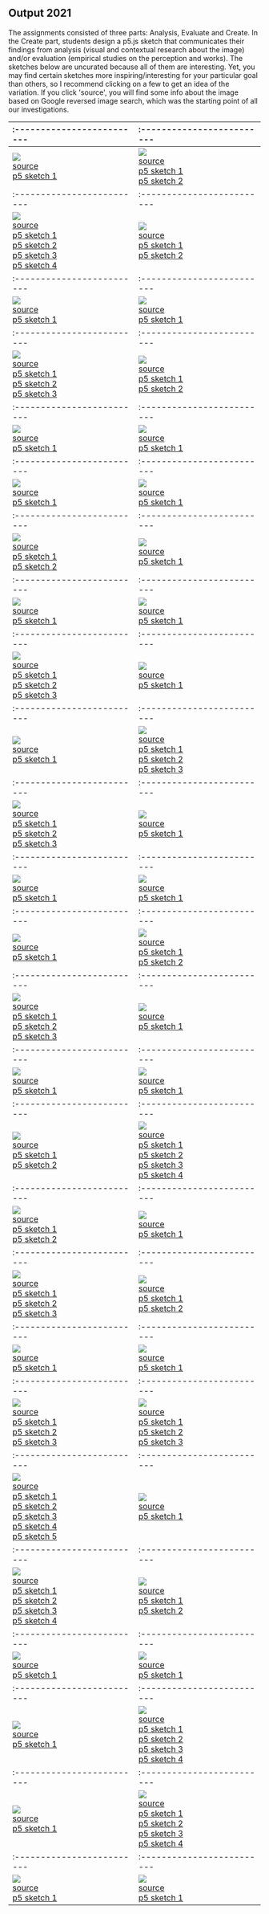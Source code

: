 ## Output 2021

The assignments consisted of three parts: Analysis, Evaluate and Create. In the Create part, students design a p5.js sketch that communicates their findings from analysis (visual and contextual research about the image) and/or evaluation (empirical studies on the perception and works). The sketches below are uncurated because all of them are interesting. Yet, you may find certain sketches more inspiring/interesting for your particular goal than others, so I recommend clicking on a few to get an idea of the variation. If you click 'source', you will find some info about the image based on Google reversed image search, which was the starting point of all our investigations. 

:-------------------------|:-------------------------
:-------------------------|:-------------------------
![](content/2021/39.jpg)<br>[source](https://images.google.com/searchbyimage?image_url=https://visualcommunicationdesign.github.io/content/2021/39.jpg)<br>[p5 sketch 1]( https://editor.p5js.org/Noor78/full/9gTIRxYrS)|![](content/2021/73.jpg)<br>[source](https://images.google.com/searchbyimage?image_url=https://visualcommunicationdesign.github.io/content/2021/73.jpg)<br>[p5 sketch 1](https://editor.p5js.org/JoseDijks/full/9WT4I7wtM)<br>[p5 sketch 2](https://editor.p5js.org/RHagendijk/full/UbpuiX6da)
:-------------------------|:-------------------------
![](content/2021/10.jpg)<br>[source](https://images.google.com/searchbyimage?image_url=https://visualcommunicationdesign.github.io/content/2021/10.jpg)<br>[p5 sketch 1](https://editor.p5js.org/lottewave/present/LJO1r8OE5)<br>[p5 sketch 2](https://editor.p5js.org/peet.van.oost/full/6Llan4puu)<br>[p5 sketch 3](https://editor.p5js.org/Shunta/full/dQkuJQoG9)<br>[p5 sketch 4](https://editor.p5js.org/vicky97/present/Ny0p9Dk5J)|![](content/2021/51.jpg)<br>[source](https://images.google.com/searchbyimage?image_url=https://visualcommunicationdesign.github.io/content/2021/51.jpg)<br>[p5 sketch 1](https://editor.p5js.org/metijsma/full/gmFblCF5C)<br>[p5 sketch 2](https://editor.p5js.org/nevalinn/full/FPDxzwEhJ)
:-------------------------|:-------------------------
![](content/2021/20.jpg)<br>[source](https://images.google.com/searchbyimage?image_url=https://visualcommunicationdesign.github.io/content/2021/20.jpg)<br>[p5 sketch 1](https://editor.p5js.org/avanderwal/full/-BYNEz2ZZ)|![](content/2021/21.jpg)<br>[source](https://images.google.com/searchbyimage?image_url=https://visualcommunicationdesign.github.io/content/2021/21.jpg)<br>[p5 sketch 1](https://editor.p5js.org/elinewildenberg/full/mlYuI4ZMj)
:-------------------------|:-------------------------
![](content/2021/72.jpg)<br>[source](https://images.google.com/searchbyimage?image_url=https://visualcommunicationdesign.github.io/content/2021/72.jpg)<br>[p5 sketch 1](https://editor.p5js.org/jvangiffen/present/W6VFbZTrG)<br>[p5 sketch 2](https://editor.p5js.org/lara-ai-dev/present/Za0H5-jiF)<br>[p5 sketch 3](https://editor.p5js.org/webwizardmilavr/full/ZEA7jopyk)|![](content/2021/71.jpg)<br>[source](https://images.google.com/searchbyimage?image_url=https://visualcommunicationdesign.github.io/content/2021/71.jpg)<br>[p5 sketch 1](https://editor.p5js.org/frida.poblette/full/dRywWgYdq)<br>[p5 sketch 2](https://editor.p5js.org/lauramariadegroot/full/m6TiALDNX)
:-------------------------|:-------------------------
![](content/2021/5.jpg)<br>[source](https://images.google.com/searchbyimage?image_url=https://visualcommunicationdesign.github.io/content/2021/5.jpg)<br>[p5 sketch 1](https://editor.p5js.org/BrittMuller/present/3578Nqvpa-)|![](content/2021/45.jpg)<br>[source](https://images.google.com/searchbyimage?image_url=https://visualcommunicationdesign.github.io/content/2021/45.jpg)<br>[p5 sketch 1]( https://editor.p5js.org/va-nussi/full/u7hPuG6Sj)
:-------------------------|:-------------------------
![](content/2021/6.jpg)<br>[source](https://images.google.com/searchbyimage?image_url=https://visualcommunicationdesign.github.io/content/2021/6.jpg)<br>[p5 sketch 1](https://editor.p5js.org/marijnvansteen/full/4F51TGtES)|![](content/2021/79.jpg)<br>[source](https://images.google.com/searchbyimage?image_url=https://visualcommunicationdesign.github.io/content/2021/79.jpg)<br>[p5 sketch 1](https://editor.p5js.org/san.vanderlinden/sketches/W4WHsXH0W)
:-------------------------|:-------------------------
![](content/2021/18.jpg)<br>[source](https://images.google.com/searchbyimage?image_url=https://visualcommunicationdesign.github.io/content/2021/18.jpg)<br>[p5 sketch 1](https://editor.p5js.org/MaritvanGrinsven/full/r-BznOApd)<br>[p5 sketch 2](https://editor.p5js.org/Vic14/full/OdbIR6_Zl)|![](content/2021/29.jpg)<br>[source](https://images.google.com/searchbyimage?image_url=https://visualcommunicationdesign.github.io/content/2021/29.jpg)<br>[p5 sketch 1](https://editor.p5js.org/18846448272/full/ZxT-A4JCo)
:-------------------------|:-------------------------
![](content/2021/23.jpg)<br>[source](https://images.google.com/searchbyimage?image_url=https://visualcommunicationdesign.github.io/content/2021/23.jpg)<br>[p5 sketch 1](https://editor.p5js.org/sii.ahn.kr/present/gOCxzUiJC)|![](content/2021/9.jpg)<br>[source](https://images.google.com/searchbyimage?image_url=https://visualcommunicationdesign.github.io/content/2021/9.jpg)<br>[p5 sketch 1](https://editor.p5js.org/anna.smulders/full/IuU9dWYwD)
:-------------------------|:-------------------------
![](content/2021/70.jpg)<br>[source](https://images.google.com/searchbyimage?image_url=https://visualcommunicationdesign.github.io/content/2021/70.jpg)<br>[p5 sketch 1](https://editor.p5js.org/AnnieAggarwal/full/aiXvyCq07)<br>[p5 sketch 2](https://editor.p5js.org/hackermanVW/full/me9n4Ew5p)<br>[p5 sketch 3](https://editor.p5js.org/tiesschotel/full/b24SPtAzQ)|![](content/2021/48.jpg)<br>[source](https://images.google.com/searchbyimage?image_url=https://visualcommunicationdesign.github.io/content/2021/48.jpg)<br>[p5 sketch 1](https://editor.p5js.org/zola.zwerver99/present/Fli3nLRq3)
:-------------------------|:-------------------------
![](content/2021/44.jpg)<br>[source](https://images.google.com/searchbyimage?image_url=https://visualcommunicationdesign.github.io/content/2021/44.jpg)<br>[p5 sketch 1](https://editor.p5js.org/RowanKollard/full/h0SC8-Hj6)|![](content/2021/16.jpg)<br>[source](https://images.google.com/searchbyimage?image_url=https://visualcommunicationdesign.github.io/content/2021/16.jpg)<br>[p5 sketch 1](https://editor.p5js.org/FenneHendriks/present/xsRCajki5)<br>[p5 sketch 2](https://editor.p5js.org/flanerieflame/full/nWiHxTejc)<br>[p5 sketch 3](https://editor.p5js.org/Ronne/full/7u10Zulv2)
:-------------------------|:-------------------------
![](content/2021/54.jpg)<br>[source](https://images.google.com/searchbyimage?image_url=https://visualcommunicationdesign.github.io/content/2021/54.jpg)<br>[p5 sketch 1](https://editor.p5js.org/AnneA/present/hVzi667YA)<br>[p5 sketch 2](https://editor.p5js.org/dakerlogend/present/vrufSrGHg)<br>[p5 sketch 3](https://editor.p5js.org/philippeschroeder/full/lrvEJf9Fv)|![](content/2021/75.jpg)<br>[source](https://images.google.com/searchbyimage?image_url=https://visualcommunicationdesign.github.io/content/2021/75.jpg)<br>[p5 sketch 1](https://editor.p5js.org/xvanrooyen/present/72fCrdGgf)
:-------------------------|:-------------------------
![](content/2021/77.jpg)<br>[source](https://images.google.com/searchbyimage?image_url=https://visualcommunicationdesign.github.io/content/2021/77.jpg)<br>[p5 sketch 1](https://editor.p5js.org/rob.moleman/full/RrBrebKCq )|![](content/2021/15.jpg)<br>[source](https://images.google.com/searchbyimage?image_url=https://visualcommunicationdesign.github.io/content/2021/15.jpg)<br>[p5 sketch 1](https://editor.p5js.org/sonjavannieuwenhuizen/full/D00uOwpY2)
:-------------------------|:-------------------------
![](content/2021/60.jpg)<br>[source](https://images.google.com/searchbyimage?image_url=https://visualcommunicationdesign.github.io/content/2021/60.jpg)<br>[p5 sketch 1](https://editor.p5js.org/SamuelDFI/full/Nn8Ok6DjV)|![](content/2021/47.jpg)<br>[source](https://images.google.com/searchbyimage?image_url=https://visualcommunicationdesign.github.io/content/2021/47.jpg)<br>[p5 sketch 1](https://editor.p5js.org/abartas/full/esEyqtnDXk)<br>[p5 sketch 2](https://editor.p5js.org/dcdejong/full/BVigA28u-)
:-------------------------|:-------------------------
![](content/2021/50.jpg)<br>[source](https://images.google.com/searchbyimage?image_url=https://visualcommunicationdesign.github.io/content/2021/50.jpg)<br>[p5 sketch 1](https://editor.p5js.org/kimboltjes/full/c798Hialt)<br>[p5 sketch 2](https://editor.p5js.org/vierkantcreative/full/BTP1Quw2F)<br>[p5 sketch 3](https://editor.p5js.org/yvanderheide/full/cV_W0Wtw3)|![](content/2021/78.jpg)<br>[source](https://images.google.com/searchbyimage?image_url=https://visualcommunicationdesign.github.io/content/2021/78.jpg)<br>[p5 sketch 1](https://editor.p5js.org/chajid.m/full/EHEmOWr_7)
:-------------------------|:-------------------------
![](content/2021/69.jpg)<br>[source](https://images.google.com/searchbyimage?image_url=https://visualcommunicationdesign.github.io/content/2021/69.jpg)<br>[p5 sketch 1](https://editor.p5js.org/Jkense/present/5cNjYqRJW)|![](content/2021/35.jpg)<br>[source](https://images.google.com/searchbyimage?image_url=https://visualcommunicationdesign.github.io/content/2021/35.jpg)<br>[p5 sketch 1](https://editor.p5js.org/S.Edit/full/EVqevez8y)
:-------------------------|:-------------------------
![](content/2021/2.jpg)<br>[source](https://images.google.com/searchbyimage?image_url=https://visualcommunicationdesign.github.io/content/2021/2.jpg)<br>[p5 sketch 1](https://editor.p5js.org/EmmaHagens/full/NiySq1mXg)<br>[p5 sketch 2](https://editor.p5js.org/MiriBamBam/present/3x7SArHFX)|![](content/2021/61.jpg)<br>[source](https://images.google.com/searchbyimage?image_url=https://visualcommunicationdesign.github.io/content/2021/61.jpg)<br>[p5 sketch 1](https://editor.p5js.org/charlotte.hemmes/present/uGf4Dob_8)<br>[p5 sketch 2](https://editor.p5js.org/daniquehoekstra/full/LAGLx6Oge)<br>[p5 sketch 3](https://editor.p5js.org/juanjuan/full/LLIWQeJ06)<br>[p5 sketch 4](https://editor.p5js.org/nknorringa/sketches/l5O4LCyuT)
:-------------------------|:-------------------------
![](content/2021/24.jpg)<br>[source](https://images.google.com/searchbyimage?image_url=https://visualcommunicationdesign.github.io/content/2021/24.jpg)<br>[p5 sketch 1](https://editor.p5js.org/floorvanoh/full/2nNkwDrxm)<br>[p5 sketch 2](https://editor.p5js.org/jacquelinehblok/full/Dtfza3lxu)|![](content/2021/3.jpg)<br>[source](https://images.google.com/searchbyimage?image_url=https://visualcommunicationdesign.github.io/content/2021/3.jpg)<br>[p5 sketch 1](https://editor.p5js.org/yunzhaoma2020/full/-IdX5bs-b)
:-------------------------|:-------------------------
![](content/2021/67.jpg)<br>[source](https://images.google.com/searchbyimage?image_url=https://visualcommunicationdesign.github.io/content/2021/67.jpg)<br>[p5 sketch 1](https://editor.p5js.org/Rins/full/GLDWp4hcC)<br>[p5 sketch 2](https://editor.p5js.org/RojinMoghadam/full/yq8h5xrdt)<br>[p5 sketch 3](https://editor.p5js.org/toudhof/full/EbfsnqcPM)|![](content/2021/40.jpg)<br>[source](https://images.google.com/searchbyimage?image_url=https://visualcommunicationdesign.github.io/content/2021/40.jpg)<br>[p5 sketch 1](https://editor.p5js.org/emmadecocker/sketches/kX9Z3505W)<br>[p5 sketch 2](https://editor.p5js.org/jolijndehaan/full/TWNc5bEk6)
:-------------------------|:-------------------------
![](content/2021/63.jpg)<br>[source](https://images.google.com/searchbyimage?image_url=https://visualcommunicationdesign.github.io/content/2021/63.jpg)<br>[p5 sketch 1](https://editor.p5js.org/LeonieIO/full/Tzt_hCvPR)|![](content/2021/12.jpg)<br>[source](https://images.google.com/searchbyimage?image_url=https://visualcommunicationdesign.github.io/content/2021/12.jpg)<br>[p5 sketch 1](https://editor.p5js.org/VeryFatCat/full/LDdK4hnI_)
:-------------------------|:-------------------------
![](content/2021/64.jpg)<br>[source](https://images.google.com/searchbyimage?image_url=https://visualcommunicationdesign.github.io/content/2021/64.jpg)<br>[p5 sketch 1](https://editor.p5js.org/MaureenSanchez/full/X1m68BwKa)<br>[p5 sketch 2](https://editor.p5js.org/Rosadejong/present/kZVfWnBww)<br>[p5 sketch 3](https://editor.p5js.org/VCDtrain/full/74sCClwY-)|![](content/2021/57.jpg)<br>[source](https://images.google.com/searchbyimage?image_url=https://visualcommunicationdesign.github.io/content/2021/57.jpg)<br>[p5 sketch 1](https://editor.p5js.org/ekerimoglu/full/7td4QDZQa)<br>[p5 sketch 2](https://editor.p5js.org/ElkevdKrogt/full/luDkiCrsg)<br>[p5 sketch 3](https://editor.p5js.org/nvanderklauw/full/G1FgNuPvP)
:-------------------------|:-------------------------
![](content/2021/33.jpg)<br>[source](https://images.google.com/searchbyimage?image_url=https://visualcommunicationdesign.github.io/content/2021/33.jpg)<br>[p5 sketch 1](https://editor.p5js.org/anton.kozlov.nl/full/Jk5RJJYR7)<br>[p5 sketch 2](https://editor.p5js.org/Imme/full/gw9Np-SY8)<br>[p5 sketch 3](https://editor.p5js.org/QuintenDamy/full/wrmGSHWOM)<br>[p5 sketch 4](https://editor.p5js.org/shannonloos/full/3ZvKVvOcA)<br>[p5 sketch 5](https://editor.p5js.org/SylviaKormelink/sketches/yaoJglwNA)|![](content/2021/58.jpg)<br>[source](https://images.google.com/searchbyimage?image_url=https://visualcommunicationdesign.github.io/content/2021/58.jpg)<br>[p5 sketch 1]( https://editor.p5js.org/Lisaeijkelkamp/full/mVV0Jw81y)
:-------------------------|:-------------------------
![](content/2021/53.jpg)<br>[source](https://images.google.com/searchbyimage?image_url=https://visualcommunicationdesign.github.io/content/2021/53.jpg)<br>[p5 sketch 1](https://editor.p5js.org/diana.e.vardanyan/full/VuV2C74Tv)<br>[p5 sketch 2](https://editor.p5js.org/elinep/full/xk-xkdzha)<br>[p5 sketch 3](https://editor.p5js.org/iebroersma/present/SPTfW5aY4)<br>[p5 sketch 4](https://editor.p5js.org/kadriaanse/full/WnjwR7j9u)|![](content/2021/46.jpg)<br>[source](https://images.google.com/searchbyimage?image_url=https://visualcommunicationdesign.github.io/content/2021/46.jpg)<br>[p5 sketch 1](https://editor.p5js.org/Alena7/full/NQQhQtZOo)<br>[p5 sketch 2](https://editor.p5js.org/charlieelson/full/cP6dUEiUL)
:-------------------------|:-------------------------
![](content/2021/55.jpg)<br>[source](https://images.google.com/searchbyimage?image_url=https://visualcommunicationdesign.github.io/content/2021/55.jpg)<br>[p5 sketch 1](https://editor.p5js.org/sii.ahn.kr/present/gOCxzUiJC)|![](content/2021/37.jpg)<br>[source](https://images.google.com/searchbyimage?image_url=https://visualcommunicationdesign.github.io/content/2021/37.jpg)<br>[p5 sketch 1](https://editor.p5js.org/juerdmispelblom/sketches/F5EVnOQXI)
:-------------------------|:-------------------------
![](content/2021/38.jpg)<br>[source](https://images.google.com/searchbyimage?image_url=https://visualcommunicationdesign.github.io/content/2021/38.jpg)<br>[p5 sketch 1](https://editor.p5js.org/marleenvanr/full/HZdDOK0Fw)|![](content/2021/56.jpg)<br>[source](https://images.google.com/searchbyimage?image_url=https://visualcommunicationdesign.github.io/content/2021/56.jpg)<br>[p5 sketch 1](https://editor.p5js.org/HyerinKang/present/tzSR_BJyh)<br>[p5 sketch 2](https://editor.p5js.org/jansenjennifer6/full/Yt09YpG90)<br>[p5 sketch 3](https://editor.p5js.org/NikaDenOuden/full/iTwpAOjpY)<br>[p5 sketch 4](https://editor.p5js.org/sannebakker/full/ycrgOXPeC)
:-------------------------|:-------------------------
![](content/2021/8.jpg)<br>[source](https://images.google.com/searchbyimage?image_url=https://visualcommunicationdesign.github.io/content/2021/8.jpg)<br>[p5 sketch 1](https://editor.p5js.org/2011appapp/full/UGje5MZrY)|![](content/2021/11.jpg)<br>[source](https://images.google.com/searchbyimage?image_url=https://visualcommunicationdesign.github.io/content/2021/11.jpg)<br>[p5 sketch 1](https://editor.p5js.org/akeijer/full/2MtEMflE5)<br>[p5 sketch 2](https://editor.p5js.org/Lin_tw/full/fw5Y6zAX3)<br>[p5 sketch 3](https://editor.p5js.org/Shuyue/full/82p4Ar_ot)<br>[p5 sketch 4](https://editor.p5js.org/tvanhaelst/full/Uq03B9Ivg)
:-------------------------|:-------------------------
![](content/2021/1.jpg)<br>[source](https://images.google.com/searchbyimage?image_url=https://visualcommunicationdesign.github.io/content/2021/1.jpg)<br>[p5 sketch 1](https://editor.p5js.org/amoonen/full/3um1jkmrQ)|![](content/2021/1.jpg)<br>[source](https://images.google.com/searchbyimage?image_url=https://visualcommunicationdesign.github.io/content/2021/1.jpg)<br>[p5 sketch 1](https://editor.p5js.org/amoonen/full/3um1jkmrQ)



<!--![](content/2021/10.jpg)<br>[source](https://images.google.com/searchbyimage?image_url=https://visualcommunicationdesign.github.io/content/2021/10.jpg)<br>[p5 sketch 1](https://editor.p5js.org/boazvanderkleij/full/y100pdFMy)|![](content/2020/Pei-Shen_Qian.jpg)<br>[source](https://images.google.com/searchbyimage?image_url=https://visualcommunicationdesign.github.io/content/2020/Pei-Shen_Qian.jpg)<br>[p5 sketch 1](https://editor.p5js.org/Azurexuan/full/9CdjsKzF8)<br>[p5 sketch 2](https://editor.p5js.org/myronwouts/full/vQvf68-EI)<br>[p5 sketch 3](https://editor.p5js.org/oscarverbeek@gmail.com/full/PLXYqcsEG)-->


<!--
	![](content/2020/Jeff_Koons.jpg)<br>[source](https://images.google.com/searchbyimage?image_url=https://visualcommunicationdesign.github.io/content/2020/Jeff_Koons.jpg)<br>[p5 sketch 1](https://editor.p5js.org/boazvanderkleij/full/y100pdFMy)|![](content/2020/Pei-Shen_Qian.jpg)<br>[source](https://images.google.com/searchbyimage?image_url=https://visualcommunicationdesign.github.io/content/2020/Pei-Shen_Qian.jpg)<br>[p5 sketch 1](https://editor.p5js.org/Azurexuan/full/9CdjsKzF8)<br>[p5 sketch 2](https://editor.p5js.org/myronwouts/full/vQvf68-EI)<br>[p5 sketch 3](https://editor.p5js.org/oscarverbeek@gmail.com/full/PLXYqcsEG)

	--->


<!--
:-------------------------|:-------------------------
:-------------------------|:-------------------------
![](content/2021/39.jpg)<br>[source](https://images.google.com/searchbyimage?image_url=https://visualcommunicationdesign.github.io/content/2021/39.jpg)<br>[p5 sketch 1]( https://editor.p5js.org/Noor78/full/9gTIRxYrS)|![](content/2021/73.jpg)<br>[source](https://images.google.com/searchbyimage?image_url=https://visualcommunicationdesign.github.io/content/2021/73.jpg)<br>[p5 sketch 1](https://editor.p5js.org/JoseDijks/full/9WT4I7wtM)<br>[p5 sketch 2](https://editor.p5js.org/RHagendijk/full/UbpuiX6da)
:-------------------------|:-------------------------
![](content/2021/10.jpg)<br>[source](https://images.google.com/searchbyimage?image_url=https://visualcommunicationdesign.github.io/content/2021/10.jpg)<br>[p5 sketch 1](https://editor.p5js.org/lottewave/present/LJO1r8OE5
)<br>[p5 sketch 2](https://editor.p5js.org/peet.van.oost/full/6Llan4puu)<br>[p5 sketch 3](https://editor.p5js.org/Shunta/full/dQkuJQoG9)<br>[p5 sketch 4](https://editor.p5js.org/vicky97/present/Ny0p9Dk5J)|![](content/2021/51.jpg)<br>[source](https://images.google.com/searchbyimage?image_url=https://visualcommunicationdesign.github.io/content/2021/51.jpg)<br>[p5 sketch 1](https://editor.p5js.org/metijsma/full/gmFblCF5C)<br>[p5 sketch 2](https://editor.p5js.org/nevalinn/full/FPDxzwEhJ)
:-------------------------|:-------------------------
![](content/2021/20.jpg)<br>[source](https://images.google.com/searchbyimage?image_url=https://visualcommunicationdesign.github.io/content/2021/20.jpg)<br>[p5 sketch 1](https://editor.p5js.org/avanderwal/full/-BYNEz2ZZ)|![](content/2021/21.jpg)<br>[source](https://images.google.com/searchbyimage?image_url=https://visualcommunicationdesign.github.io/content/2021/21.jpg)<br>[p5 sketch 1](https://editor.p5js.org/elinewildenberg/full/mlYuI4ZMj)
:-------------------------|:-------------------------
![](content/2021/72.jpg)<br>[source](https://images.google.com/searchbyimage?image_url=https://visualcommunicationdesign.github.io/content/2021/72.jpg)<br>[p5 sketch 1](https://editor.p5js.org/jvangiffen/present/W6VFbZTrG)<br>[p5 sketch 2](https://editor.p5js.org/lara-ai-dev/present/Za0H5-jiF)<br>[p5 sketch 3](https://editor.p5js.org/webwizardmilavr/full/ZEA7jopyk
)|![](content/2021/71.jpg)<br>[source](https://images.google.com/searchbyimage?image_url=https://visualcommunicationdesign.github.io/content/2021/71.jpg)<br>[p5 sketch 1](https://editor.p5js.org/frida.poblette/full/dRywWgYdq)<br>[p5 sketch 2](https://editor.p5js.org/lauramariadegroot/full/m6TiALDNX)
:-------------------------|:-------------------------
![](content/2021/5.jpg)<br>[source](https://images.google.com/searchbyimage?image_url=https://visualcommunicationdesign.github.io/content/2021/5.jpg)<br>[p5 sketch 1](https://editor.p5js.org/BrittMuller/present/3578Nqvpa-)|![](content/2021/45.jpg)<br>[source](https://images.google.com/searchbyimage?image_url=https://visualcommunicationdesign.github.io/content/2021/45.jpg)<br>[p5 sketch 1]( https://editor.p5js.org/va-nussi/full/u7hPuG6Sj)
:-------------------------|:-------------------------
![](content/2021/6.jpg)<br>[source](https://images.google.com/searchbyimage?image_url=https://visualcommunicationdesign.github.io/content/2021/6.jpg)<br>[p5 sketch 1](https://editor.p5js.org/marijnvansteen/full/4F51TGtES)|![](content/2021/79.jpg)<br>[source](https://images.google.com/searchbyimage?image_url=https://visualcommunicationdesign.github.io/content/2021/79.jpg)<br>[p5 sketch 1](https://editor.p5js.org/san.vanderlinden/sketches/W4WHsXH0W)
:-------------------------|:-------------------------
![](content/2021/18.jpg)<br>[source](https://images.google.com/searchbyimage?image_url=https://visualcommunicationdesign.github.io/content/2021/18.jpg)<br>[p5 sketch 1](https://editor.p5js.org/MaritvanGrinsven/full/r-BznOApd)<br>[p5 sketch 2](https://editor.p5js.org/Vic14/full/OdbIR6_Zl)|![](content/2021/29.jpg)<br>[source](https://images.google.com/searchbyimage?image_url=https://visualcommunicationdesign.github.io/content/2021/29.jpg)<br>[p5 sketch 1](https://editor.p5js.org/18846448272/full/ZxT-A4JCo)
:-------------------------|:-------------------------
![](content/2021/23.jpg)<br>[source](https://images.google.com/searchbyimage?image_url=https://visualcommunicationdesign.github.io/content/2021/23.jpg)<br>[p5 sketch 1](https://editor.p5js.org/sii.ahn.kr/present/gOCxzUiJC)|![](content/2021/9.jpg)<br>[source](https://images.google.com/searchbyimage?image_url=https://visualcommunicationdesign.github.io/content/2021/9.jpg)<br>[p5 sketch 1](https://editor.p5js.org/anna.smulders/full/IuU9dWYwD)
:-------------------------|:-------------------------
![](content/2021/70.jpg)<br>[source](https://images.google.com/searchbyimage?image_url=https://visualcommunicationdesign.github.io/content/2021/70.jpg)<br>[p5 sketch 1](https://editor.p5js.org/AnnieAggarwal/full/aiXvyCq07)<br>[p5 sketch 2](https://editor.p5js.org/hackermanVW/full/me9n4Ew5p)<br>[p5 sketch 3](https://editor.p5js.org/tiesschotel/full/b24SPtAzQ)|![](content/2021/48.jpg)<br>[source](https://images.google.com/searchbyimage?image_url=https://visualcommunicationdesign.github.io/content/2021/48.jpg)<br>[p5 sketch 1](https://editor.p5js.org/zola.zwerver99/present/Fli3nLRq3)
:-------------------------|:-------------------------
![](content/2021/44.jpg)<br>[source](https://images.google.com/searchbyimage?image_url=https://visualcommunicationdesign.github.io/content/2021/44.jpg)<br>[p5 sketch 1](https://editor.p5js.org/RowanKollard/full/h0SC8-Hj6)|![](content/2021/16.jpg)<br>[source](https://images.google.com/searchbyimage?image_url=https://visualcommunicationdesign.github.io/content/2021/16.jpg)<br>[p5 sketch 1](https://editor.p5js.org/FenneHendriks/present/xsRCajki5)<br>[p5 sketch 2](https://editor.p5js.org/flanerieflame/full/nWiHxTejc)<br>[p5 sketch 3](https://editor.p5js.org/Ronne/full/7u10Zulv2)
:-------------------------|:-------------------------
![](content/2021/54.jpg)<br>[source](https://images.google.com/searchbyimage?image_url=https://visualcommunicationdesign.github.io/content/2021/54.jpg)<br>[p5 sketch 1](https://editor.p5js.org/AnneA/present/hVzi667YA)<br>[p5 sketch 2](https://editor.p5js.org/dakerlogend/present/vrufSrGHg)<br>[p5 sketch 3](https://editor.p5js.org/philippeschroeder/full/lrvEJf9Fv)|![](content/2021/75.jpg)<br>[source](https://images.google.com/searchbyimage?image_url=https://visualcommunicationdesign.github.io/content/2021/75.jpg)<br>[p5 sketch 1](https://editor.p5js.org/xvanrooyen/present/72fCrdGgf)
:-------------------------|:-------------------------
![](content/2021/77.jpg)<br>[source](https://images.google.com/searchbyimage?image_url=https://visualcommunicationdesign.github.io/content/2021/77.jpg)<br>[p5 sketch 1](https://editor.p5js.org/rob.moleman/full/RrBrebKCq )|![](content/2021/15.jpg)<br>[source](https://images.google.com/searchbyimage?image_url=https://visualcommunicationdesign.github.io/content/2021/15.jpg)<br>[p5 sketch 1](https://editor.p5js.org/sonjavannieuwenhuizen/full/D00uOwpY2)
:-------------------------|:-------------------------
![](content/2021/60.jpg)<br>[source](https://images.google.com/searchbyimage?image_url=https://visualcommunicationdesign.github.io/content/2021/60.jpg)<br>[p5 sketch 1](https://editor.p5js.org/SamuelDFI/full/Nn8Ok6DjV)|![](content/2021/47.jpg)<br>[source](https://images.google.com/searchbyimage?image_url=https://visualcommunicationdesign.github.io/content/2021/47.jpg)<br>[p5 sketch 1](https://editor.p5js.org/abartas/full/esEyqtnDXk)<br>[p5 sketch 2](https://editor.p5js.org/dcdejong/full/BVigA28u-)
:-------------------------|:-------------------------
![](content/2021/50.jpg)<br>[source](https://images.google.com/searchbyimage?image_url=https://visualcommunicationdesign.github.io/content/2021/50.jpg)<br>[p5 sketch 1](https://editor.p5js.org/kimboltjes/full/c798Hialt)<br>[p5 sketch 2](https://editor.p5js.org/vierkantcreative/full/BTP1Quw2F)<br>[p5 sketch 3](https://editor.p5js.org/yvanderheide/full/cV_W0Wtw3)|![](content/2021/78.jpg)<br>[source](https://images.google.com/searchbyimage?image_url=https://visualcommunicationdesign.github.io/content/2021/78.jpg)<br>[p5 sketch 1](https://editor.p5js.org/chajid.m/full/EHEmOWr_7)
:-------------------------|:-------------------------
![](content/2021/69.jpg)<br>[source](https://images.google.com/searchbyimage?image_url=https://visualcommunicationdesign.github.io/content/2021/69.jpg)<br>[p5 sketch 1](https://editor.p5js.org/Jkense/present/5cNjYqRJW)|![](content/2021/35.jpg)<br>[source](https://images.google.com/searchbyimage?image_url=https://visualcommunicationdesign.github.io/content/2021/35.jpg)<br>[p5 sketch 1](https://editor.p5js.org/S.Edit/full/EVqevez8y)
:-------------------------|:-------------------------
![](content/2021/2.jpg)<br>[source](https://images.google.com/searchbyimage?image_url=https://visualcommunicationdesign.github.io/content/2021/2.jpg)<br>[p5 sketch 1](https://editor.p5js.org/EmmaHagens/full/NiySq1mXg)<br>[p5 sketch 2](https://editor.p5js.org/MiriBamBam/present/3x7SArHFX)|![](content/2021/61.jpg)<br>[source](https://images.google.com/searchbyimage?image_url=https://visualcommunicationdesign.github.io/content/2021/61.jpg)<br>[p5 sketch 1](https://editor.p5js.org/charlotte.hemmes/present/uGf4Dob_8)<br>[p5 sketch 2](https://editor.p5js.org/daniquehoekstra/full/LAGLx6Oge)<br>[p5 sketch 3](https://editor.p5js.org/juanjuan/full/LLIWQeJ06
)<br>[p5 sketch 4](https://editor.p5js.org/nknorringa/sketches/l5O4LCyuT)
:-------------------------|:-------------------------
![](content/2021/24.jpg)<br>[source](https://images.google.com/searchbyimage?image_url=https://visualcommunicationdesign.github.io/content/2021/24.jpg)<br>[p5 sketch 1](https://editor.p5js.org/floorvanoh/full/2nNkwDrxm)<br>[p5 sketch 2](https://editor.p5js.org/jacquelinehblok/full/Dtfza3lxu)|![](content/2021/3.jpg)<br>[source](https://images.google.com/searchbyimage?image_url=https://visualcommunicationdesign.github.io/content/2021/3.jpg)<br>[p5 sketch 1](https://editor.p5js.org/yunzhaoma2020/full/-IdX5bs-b)
:-------------------------|:-------------------------
![](content/2021/67.jpg)<br>[source](https://images.google.com/searchbyimage?image_url=https://visualcommunicationdesign.github.io/content/2021/67.jpg)<br>[p5 sketch 1](https://editor.p5js.org/Rins/full/GLDWp4hcC)<br>[p5 sketch 2](https://editor.p5js.org/RojinMoghadam/full/yq8h5xrdt)<br>[p5 sketch 3](https://editor.p5js.org/toudhof/full/EbfsnqcPM)|![](content/2021/40.jpg)<br>[source](https://images.google.com/searchbyimage?image_url=https://visualcommunicationdesign.github.io/content/2021/40.jpg)<br>[p5 sketch 1](https://editor.p5js.org/emmadecocker/sketches/kX9Z3505W)<br>[p5 sketch 2](https://editor.p5js.org/jolijndehaan/full/TWNc5bEk6)
:-------------------------|:-------------------------
![](content/2021/63.jpg)<br>[source](https://images.google.com/searchbyimage?image_url=https://visualcommunicationdesign.github.io/content/2021/63.jpg)<br>[p5 sketch 1](https://editor.p5js.org/LeonieIO/full/Tzt_hCvPR)|![](content/2021/12.jpg)<br>[source](https://images.google.com/searchbyimage?image_url=https://visualcommunicationdesign.github.io/content/2021/12.jpg)<br>[p5 sketch 1](https://editor.p5js.org/VeryFatCat/full/LDdK4hnI_)
:-------------------------|:-------------------------
![](content/2021/64.jpg)<br>[source](https://images.google.com/searchbyimage?image_url=https://visualcommunicationdesign.github.io/content/2021/64.jpg)<br>[p5 sketch 1](https://editor.p5js.org/MaureenSanchez/full/X1m68BwKa
)<br>[p5 sketch 2](https://editor.p5js.org/Rosadejong/present/kZVfWnBww)<br>[p5 sketch 3](https://editor.p5js.org/VCDtrain/full/74sCClwY-)|![](content/2021/57.jpg)<br>[source](https://images.google.com/searchbyimage?image_url=https://visualcommunicationdesign.github.io/content/2021/57.jpg)<br>[p5 sketch 1](https://editor.p5js.org/ekerimoglu/full/7td4QDZQa)<br>[p5 sketch 2](https://editor.p5js.org/ElkevdKrogt/full/luDkiCrsg)<br>[p5 sketch 3](https://editor.p5js.org/nvanderklauw/full/G1FgNuPvP)
:-------------------------|:-------------------------
![](content/2021/33.jpg)<br>[source](https://images.google.com/searchbyimage?image_url=https://visualcommunicationdesign.github.io/content/2021/33.jpg)<br>[p5 sketch 1](https://editor.p5js.org/anton.kozlov.nl/full/Jk5RJJYR7)<br>[p5 sketch 2](https://editor.p5js.org/Imme/full/gw9Np-SY8)<br>[p5 sketch 3](https://editor.p5js.org/QuintenDamy/full/wrmGSHWOM)<br>[p5 sketch 4](https://editor.p5js.org/shannonloos/full/3ZvKVvOcA)<br>[p5 sketch 5](https://editor.p5js.org/SylviaKormelink/sketches/yaoJglwNA
)|![](content/2021/58.jpg)<br>[source](https://images.google.com/searchbyimage?image_url=https://visualcommunicationdesign.github.io/content/2021/58.jpg)<br>[p5 sketch 1]( https://editor.p5js.org/Lisaeijkelkamp/full/mVV0Jw81y
)
:-------------------------|:-------------------------
![](content/2021/53.jpg)<br>[source](https://images.google.com/searchbyimage?image_url=https://visualcommunicationdesign.github.io/content/2021/53.jpg)<br>[p5 sketch 1](https://editor.p5js.org/diana.e.vardanyan/full/VuV2C74Tv)<br>[p5 sketch 2](https://editor.p5js.org/elinep/full/xk-xkdzha)<br>[p5 sketch 3](https://editor.p5js.org/iebroersma/present/SPTfW5aY4)<br>[p5 sketch 4](https://editor.p5js.org/kadriaanse/full/WnjwR7j9u)|![](content/2021/46.jpg)<br>[source](https://images.google.com/searchbyimage?image_url=https://visualcommunicationdesign.github.io/content/2021/46.jpg)<br>[p5 sketch 1](https://editor.p5js.org/Alena7/full/NQQhQtZOo)<br>[p5 sketch 2](https://editor.p5js.org/charlieelson/full/cP6dUEiUL)
:-------------------------|:-------------------------
![](content/2021/55.jpg)<br>[source](https://images.google.com/searchbyimage?image_url=https://visualcommunicationdesign.github.io/content/2021/55.jpg)<br>[p5 sketch 1](https://editor.p5js.org/sii.ahn.kr/present/gOCxzUiJC)|![](content/2021/37.jpg)<br>[source](https://images.google.com/searchbyimage?image_url=https://visualcommunicationdesign.github.io/content/2021/37.jpg)<br>[p5 sketch 1](https://editor.p5js.org/juerdmispelblom/sketches/F5EVnOQXI)
:-------------------------|:-------------------------
![](content/2021/38.jpg)<br>[source](https://images.google.com/searchbyimage?image_url=https://visualcommunicationdesign.github.io/content/2021/38.jpg)<br>[p5 sketch 1](https://editor.p5js.org/marleenvanr/full/HZdDOK0Fw)|![](content/2021/56.jpg)<br>[source](https://images.google.com/searchbyimage?image_url=https://visualcommunicationdesign.github.io/content/2021/56.jpg)<br>[p5 sketch 1](https://editor.p5js.org/HyerinKang/present/tzSR_BJyh)<br>[p5 sketch 2](https://editor.p5js.org/jansenjennifer6/full/Yt09YpG90)<br>[p5 sketch 3](https://editor.p5js.org/NikaDenOuden/full/iTwpAOjpY)<br>[p5 sketch 4](https://editor.p5js.org/sannebakker/full/ycrgOXPeC)
:-------------------------|:-------------------------
![](content/2021/8.jpg)<br>[source](https://images.google.com/searchbyimage?image_url=https://visualcommunicationdesign.github.io/content/2021/8.jpg)<br>[p5 sketch 1](https://editor.p5js.org/2011appapp/full/UGje5MZrY)|![](content/2021/11.jpg)<br>[source](https://images.google.com/searchbyimage?image_url=https://visualcommunicationdesign.github.io/content/2021/11.jpg)<br>[p5 sketch 1](https://editor.p5js.org/akeijer/full/2MtEMflE5)<br>[p5 sketch 2](https://editor.p5js.org/Lin_tw/full/fw5Y6zAX3)<br>[p5 sketch 3](https://editor.p5js.org/Shuyue/full/82p4Ar_ot)<br>[p5 sketch 4](https://editor.p5js.org/tvanhaelst/full/Uq03B9Ivg)
:-------------------------|:-------------------------
![](content/2021/1.jpg)<br>[source](https://images.google.com/searchbyimage?image_url=https://visualcommunicationdesign.github.io/content/2021/1.jpg)<br>[p5 sketch 1](https://editor.p5js.org/amoonen/full/3um1jkmrQ)|![](content/2021/1.jpg)<br>[source](https://images.google.com/searchbyimage?image_url=https://visualcommunicationdesign.github.io/content/2021/1.jpg)<br>[p5 sketch 1](https://editor.p5js.org/amoonen/full/3um1jkmrQ)-->

